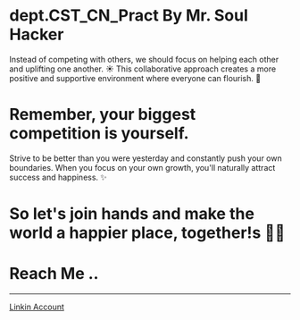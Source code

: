 # dept.CST_CN_Pract By Mr. Soul Hacker

Instead of competing with others, we should focus on helping each other and uplifting one another. 
☀️ This collaborative approach creates a more positive and supportive environment where everyone can flourish. 🤝

# Remember, your biggest competition is yourself. 
Strive to be better than you were yesterday and constantly push your own boundaries. 
When you focus on your own growth, you'll naturally attract success and happiness. ✨

# So let's join hands and make the world a happier place, together!s 🫵🏻 
# Reach Me ..
 _____________________________
[Linkin Account](https://www.linkedin.com/in/md-afsarul-hoque-748397268/)

